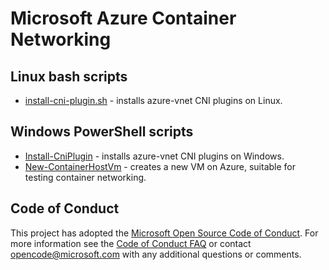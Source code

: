 # Microsoft Azure Container Networking

## Linux bash scripts
* [install-cni-plugin.sh](../scripts/install-cni-plugin.sh) - installs azure-vnet CNI plugins on Linux.

## Windows PowerShell scripts
* [Install-CniPlugin](../scripts/Install-CniPlugin.ps1) - installs azure-vnet CNI plugins on Windows.
* [New-ContainerHostVm](../scripts/New-ContainerHostVm.ps1) - creates a new VM on Azure, suitable for testing container networking.

## Code of Conduct
This project has adopted the [Microsoft Open Source Code of Conduct](https://opensource.microsoft.com/codeofconduct/). For more information see the [Code of Conduct FAQ](https://opensource.microsoft.com/codeofconduct/faq/) or contact [opencode@microsoft.com](mailto:opencode@microsoft.com) with any additional questions or comments.
